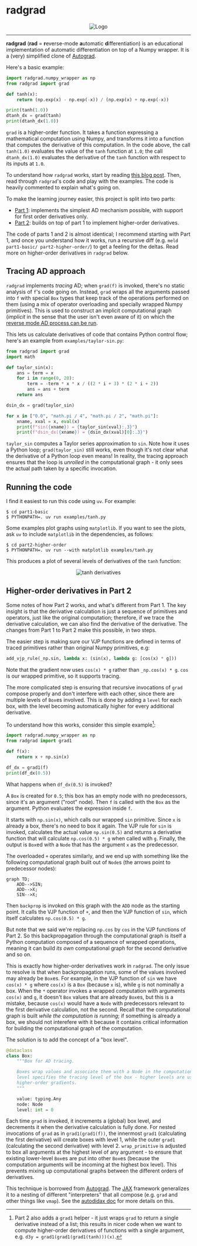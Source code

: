 # radgrad

<p align="center">
  <img alt="Logo" src="doc/radgrad-logo.png" />
</p>

----

**radgrad** (**rad** = **r**everse-mode **a**utomatic **d**ifferentiation) is
an educational implementation of automatic differentiation on top
of a Numpy wrapper. It is a (very) simplified clone of
[Autograd](https://github.com/hips/autograd).

Here's a basic example:

```python
import radgrad.numpy_wrapper as np
from radgrad import grad

def tanh(x):
    return (np.exp(x) - np.exp(-x)) / (np.exp(x) + np.exp(-x))

print(tanh(1.0))
dtanh_dx = grad(tanh)
print(dtanh_dx(1.0))
```

`grad` is a higher-order function. It takes a function expressing a
mathematical computation using Numpy, and transforms it into a function
that computes the derivative of this computation. In the code above, the call
`tanh(1.0)` evaluates the value of the `tanh` function at `1.0`; the call
`dtanh_dx(1.0)` evaluates the derivative of the `tanh` function with respect
to its inputs at `1.0`.

To understand how `radgrad` works, start by reading
[this blog post](https://eli.thegreenplace.net/2025/reverse-mode-automatic-differentiation/).
Then, read through `radgrad`'s code and play with the examples. The code is
heavily commented to explain what's going on.

To make the learning journey easier, this project is split into two parts:

* [Part 1](https://github.com/eliben/radgrad/tree/main/part1-basic): implements
  the simplest AD mechanism possible, with support for first order
  derivatives only.
* [Part 2](https://github.com/eliben/radgrad/tree/main/part2-higher-order):
  builds on top of part 1 to implement higher-order derivatives.

The code of parts 1 and 2 is almost identical; I recommend starting with Part 1,
and once you understand how it works, run a recursive diff (e.g.
`meld part1-basic/ part2-higher-order/`) to get a feeling for the deltas. Read
more on higher-order derivatives in `radgrad` below.

## Tracing AD approach

`radgrad` implements _tracing_ AD; when `grad(f)` is invoked, there's no static
analysis of `f`'s code going on. Instead, `grad` wraps all the arguments passed
into `f` with special `Box` types that keep track of the operations performed
on them (using a mix of operator overloading and specially wrapped Numpy
primitives). This is used to construct an implicit computational graph
(_implicit_ in the sense that the user isn't even aware of it) on which the
[reverse mode AD process can be run](https://eli.thegreenplace.net/2025/reverse-mode-automatic-differentiation/).

This lets us calculate derivatives of code that contains Python control flow;
here's an example from `examples/taylor-sin.py`:

```python
from radgrad import grad
import math

def taylor_sin(x):
    ans = term = x
    for i in range(0, 20):
        term = -term * x * x / ((2 * i + 3) * (2 * i + 2))
        ans = ans + term
    return ans

dsin_dx = grad(taylor_sin)

for x in ["0.0", "math.pi / 4", "math.pi / 2", "math.pi"]:
    xname, xval = x, eval(x)
    print(f"sin({xname}) = {taylor_sin(xval):.3}")
    print(f"dsin_dx({xname}) = {dsin_dx(xval)[0]:.3}")
```

`taylor_sin` computes a Taylor series approximation to `sin`. Note how it
uses a Python loop; `grad(taylor_sin)` still works, even though it's not clear
what the derivative of a Python loop even means! In reality, the tracing
approach ensures that the loop is _unrolled_ in the computational graph - it
only sees the actual path taken by a specific invocation.

## Running the code

I find it easiest to run this code using `uv`. For example:

```shell
$ cd part1-basic
$ PYTHONPATH=. uv run examples/tanh.py
```

Some examples plot graphs using `matplotlib`. If you want to see the plots,
ask `uv` to include `matplotlib` in the dependencies, as follows:

```shell
$ cd part2-higher-order
$ PYTHONPATH=. uv run --with matplotlib examples/tanh.py
```

This produces a plot of several levels of derivatives of the `tanh` function:

<p align="center">
  <img alt="tanh derivatives" src="doc/tanh-derivatives.png" />
</p>

## Higher-order derivatives in Part 2

Some notes of how Part 2 works, and what's different from Part 1. The
key insight is that the derivative calculation is just a sequence of
primitives and operators, just like the original computation;
therefore, if we trace the derivative calculation, we can also find the
derivative of the derivative. The changes from Part 1 to Part 2 make this
possible, in two steps.

The easier step is making sure our VJP functions are defined in terms of
traced primitives rather than original Numpy primitives, e.g:

```python
add_vjp_rule(_np.sin, lambda x: (sin(x), lambda g: [cos(x) * g]))
```

Note that the gradient now uses `cos(x) * g` rather than `_np.cos(x) * g`.
`cos` is our wrapped primitive, so it supports tracing.

The more complicated step is ensuring that recursive invocations of `grad`
compose properly and don't interfere with each other, since there are multiple
levels of `Box`es involved. This is done by adding a `level` for each
box, with the level becoming automatically higher for every additional
derivative.

To understand how this works, consider this simple example[^1]:

```python
import radgrad.numpy_wrapper as np
from radgrad import grad1

def f(x):
    return x + np.sin(x)

df_dx = grad1(f)
print(df_dx(0.5))
```

What happens when `df_dx(0.5)` is invoked?

A `Box` is created for `0.5`; this box has an empty node with no predecessors,
since it's an argument ("root" node). Then `f` is called with the `Box` as the
argument. Python evaluates the expression inside `f`.

It starts with `np.sin(x)`, which calls our wrapped `sin` primitive. Since `x`
is already a box, there's no need to box it again. The VJP rule for `sin` is
invoked, calculates the actual value `np.sin(0.5)` and returns a derivative
function that will calculate `np.cos(0.5) * g` when called with `g`. Finally,
the output is `Box`ed with a `Node` that has the argument `x` as the
predecessor.

The overloaded `+` operates similarly, and we end up with something like the
following computational graph built out of `Node`s (the arrows point to
predecessor nodes):

```mermaid
graph TD;
    ADD-->SIN;
    ADD-->X;
    SIN-->X;
```

Then `backprop` is invoked on this graph with the `ADD` node as the starting
point. It calls the VJP function of `+`, and then the VJP function of `sin`,
which itself calculates `np.cos(0.5) * g`.

But note that we said we're replacing `np.cos` by `cos` in the VJP functions
of Part 2. So this backpropagation through the computational graph is itself
a Python computation composed of a sequence of wrapped operations, meaning
it can build _its own_ computational graph for the second derivative and so on.

This is exactly how higher-order derivatives work in `radgrad`. The only
issue to resolve is that when backpropagation runs, some of the values
involved may already be `Box`es. For example, in the VJP function of `sin`
we have `cos(x) * g` where `cos(x)` is a `Box` (because `x` is), while
`g` is not nominally a box. When the `*` operator invokes a wrapped
computation with arguments `cos(x)` and `g`, it doesn't `Box` values that
are already `Box`es, but this is a mistake, because `cos(x)` would have
a `Node` with predecessors relevant to the first derivative calculation,
not the second. Recall that the computational graph is built
_while the computation is running_; if something is already a box, we should
not interefere with it because it contains critical information for building
the computational graph of the computation.

The solution is to add the concept of a "box level".

```python
@dataclass
class Box:
    """Box for AD tracing.

    Boxes wrap values and associate them with a Node in the computation graph.
    level specifies the tracing level of the box - higher levels are used for
    higher-order gradients.
    """

    value: typing.Any
    node: Node
    level: int = 0
```

Each time `grad` is
invoked, it increments a (global) box level, and decrements it when the
derivative calculation is fully done. For nested invocations of `grad` as in
`grad1(grad1(f))`, the innermost `grad1` (calculating the first derivative)
will create boxes with level 1, while the outer `grad1` (calculating the
second derivative) with level 2. `wrap_primitive` is adjusted to box all
arguments at the highest level of any argument - to ensure that existing
lower-level `Box`es are put into other `Box`es (because the computation
arguments will be incoming at the highest box level). This prevents mixing up
computational graphs between the different orders of derivatives.

This technique is borrowed from [Autograd](https://github.com/hips/autograd).
The [JAX](https://github.com/jax-ml/jax) framework generalizes it to a
nesting of different "interpreters" that all compose (e.g. `grad` and other
things like `vmap`). See the [autodidax doc](https://jax.readthedocs.io/en/latest/autodidax.html) for more details on this.

[^1]: Part 2 also adds a `grad1` helper - it just wraps `grad` to return a
single derivative instead of a list; this results in nicer code when we want to
compute higher-order derivatives of functions with a single argument, e.g.
`d3y = grad1(grad1(grad1(tanh)))(x)`.

